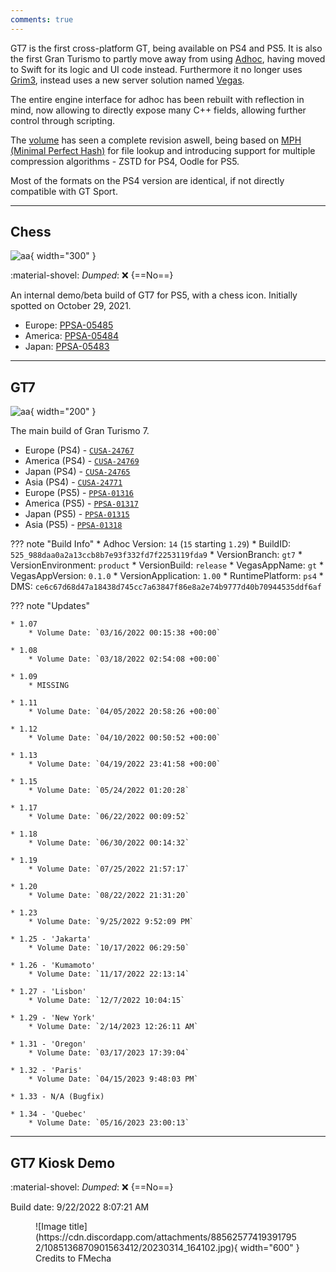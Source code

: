 ```yaml
---
comments: true
---
```


GT7 is the first cross-platform GT, being available on PS4 and PS5. It is also the first Gran Turismo to partly move away from using [Adhoc](../concepts/adhoc/adhoc.md), having moved to Swift for its logic and UI code instead. Furthermore it no longer uses [Grim3](../concepts/online/grim.md), instead uses a new server solution named [Vegas](../concepts/online/vegas.md).

The entire engine interface for adhoc has been rebuilt with reflection in mind, now allowing to directly expose many C++ fields, allowing further control through scripting. 

The [volume](../concepts/volume.md) has seen a complete revision aswell, being based on [MPH (Minimal Perfect Hash)](https://en.wikipedia.org/wiki/Perfect_hash_function) for file lookup and introducing support for multiple compression algorithms - ZSTD for PS4, Oodle for PS5.

Most of the formats on the PS4 version are identical, if not directly compatible with GT Sport.

---

## Chess

![aa](../images/covers/GT7_chess.png){ width="300" }

:material-shovel: *Dumped*: :x: {==No==}

An internal demo/beta build of GT7 for PS5, with a chess icon. Initially spotted on October 29, 2021.

* Europe: [PPSA-05485](https://prosperopatches.com/PPSA05485)
* America: [PPSA-05484](https://prosperopatches.com/PPSA05484)
* Japan: [PPSA-05483](https://prosperopatches.com/PPSA05483)

---

## GT7

![aa](https://www.gran-turismo.com/images/c/i1dZJVVWujMwTz.png){ width="200" }

The main build of Gran Turismo 7.

* Europe (PS4) - [`CUSA-24767`](https://orbispatches.com/CUSA24767)
* America (PS4) - [`CUSA-24769`](https://orbispatches.com/CUSA24769)
* Japan (PS4) - [`CUSA-24765`](https://orbispatches.com/CUSA24765)
* Asia (PS4) -  [`CUSA-24771`](https://orbispatches.com/CUSA24771)
* Europe (PS5) - [`PPSA-01316`](https://prosperopatches.com/PPSA01316)
* America (PS5) - [`PPSA-01317`](https://prosperopatches.com/PPSA01317)
* Japan (PS5) -  [`PPSA-01315`](https://prosperopatches.com/PPSA01315)
* Asia (PS5) - [`PPSA-01318`](https://prosperopatches.com/PPSA01318)


??? note "Build Info"
    * Adhoc Version: `14` (`15` starting `1.29`)
    * BuildID: `525_988daa0a2a13ccb8b7e93f332fd7f2253119fda9`
    * VersionBranch: `gt7`
    * VersionEnvironment: `product`
    * VersionBuild: `release`
    * VegasAppName: `gt`
    * VegasAppVersion: `0.1.0`
    * VersionApplication: `1.00`
    * RuntimePlatform: `ps4`
    * DMS: `ce6c67d68d47a18438d745cc7a63847f86e8a2e74b9777d40b70944535ddf6af`

??? note "Updates"
    
    * 1.07
        * Volume Date: `03/16/2022 00:15:38 +00:00`

    * 1.08
        * Volume Date: `03/18/2022 02:54:08 +00:00`
    
    * 1.09
        * MISSING

    * 1.11
        * Volume Date: `04/05/2022 20:58:26 +00:00`

    * 1.12
        * Volume Date: `04/10/2022 00:50:52 +00:00`

    * 1.13
        * Volume Date: `04/19/2022 23:41:58 +00:00`

    * 1.15
        * Volume Date: `05/24/2022 01:20:28`

    * 1.17
        * Volume Date: `06/22/2022 00:09:52`

    * 1.18
        * Volume Date: `06/30/2022 00:14:32`

    * 1.19
        * Volume Date: `07/25/2022 21:57:17`

    * 1.20
        * Volume Date: `08/22/2022 21:31:20`

    * 1.23
        * Volume Date: `9/25/2022 9:52:09 PM`

    * 1.25 - 'Jakarta'
        * Volume Date: `10/17/2022 06:29:50`

    * 1.26 - 'Kumamoto'
        * Volume Date: `11/17/2022 22:13:14`

    * 1.27 - 'Lisbon'
        * Volume Date: `12/7/2022 10:04:15`

    * 1.29 - 'New York'
        * Volume Date: `2/14/2023 12:26:11 AM`

    * 1.31 - 'Oregon'
        * Volume Date: `03/17/2023 17:39:04`

    * 1.32 - 'Paris'
        * Volume Date: `04/15/2023 9:48:03 PM`

    * 1.33 - N/A (Bugfix)

    * 1.34 - 'Quebec'
        * Volume Date: `05/16/2023 23:00:13`
---

## GT7 Kiosk Demo

:material-shovel: *Dumped*: :x: {==No==}

Build date: 9/22/2022 8:07:21 AM

<figure markdown>
  ![Image title](https://cdn.discordapp.com/attachments/885625774193917952/1085136870901563412/20230314_164102.jpg){ width="600" }
  <figcaption>Credits to FMecha</figcaption>
</figure>